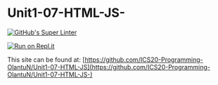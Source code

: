 # Unit1-07-HTML-JS-
[![GitHub's Super Linter](https://github.com/ICS20-Programming-OlantuN/Unit1-07-HTML-JS/workflows/GitHub's%20Super%20Linter/badge.svg)](https://github.com/ICS20-Programming-OlantuN/Unit1-07-HTML-JS/actions)


[![Run on Repl.it](https://repl.it/badge/github/ICS20-Programming-OlantuN/Unit1-07-HTML-JS)](https://repl.it/github/<OWNER>/<REPOSITORY>)


This site can be found at: [https://github.com/ICS20-Programming-OlantuN/Unit1-07-HTML-JS](https://github.com/ICS20-Programming-OlantuN/Unit1-07-HTML-JS-)